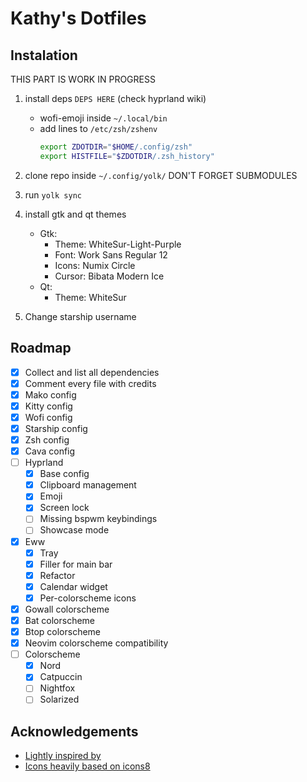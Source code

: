 # Kathy's Dotfiles

## Instalation

THIS PART IS WORK IN PROGRESS

1. install deps `DEPS HERE` (check hyprland wiki)
    - wofi-emoji inside `~/.local/bin`
    - add lines to `/etc/zsh/zshenv`
        ```sh
        export ZDOTDIR="$HOME/.config/zsh"
        export HISTFILE="$ZDOTDIR/.zsh_history"
        ```

2. clone repo inside `~/.config/yolk/` DON'T FORGET SUBMODULES

3. run `yolk sync`

4. install gtk and qt themes
    - Gtk:
        - Theme: WhiteSur-Light-Purple
        - Font: Work Sans Regular 12
        - Icons: Numix Circle
        - Cursor: Bibata Modern Ice
    - Qt:
        - Theme: WhiteSur

5. Change starship username

## Roadmap

- [x] Collect and list all dependencies
- [x] Comment every file with credits
- [x] Mako config
- [x] Kitty config
- [x] Wofi config
- [x] Starship config
- [x] Zsh config
- [x] Cava config
- [ ] Hyprland
    - [x] Base config
    - [x] Clipboard management
    - [x] Emoji
    - [x] Screen lock
    - [ ] Missing bspwm keybindings
    - [ ] Showcase mode
- [x] Eww
    - [x] Tray
    - [x] Filler for main bar
    - [x] Refactor
    - [x] Calendar widget
    - [x] Per-colorscheme icons
- [x] Gowall colorscheme
- [x] Bat colorscheme
- [x] Btop colorscheme
- [x] Neovim colorscheme compatibility
- [ ] Colorscheme
    - [x] Nord
    - [x] Catpuccin
    - [ ] Nightfox
    - [ ] Solarized

## Acknowledgements

- [Lightly inspired by](https://github.com/gh0stzk/dotfiles)
- [Icons heavily based on icons8](https://icons8.com)
